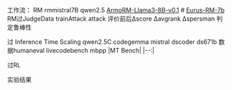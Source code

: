 工作流：
RM rmmistral7B  qwen2.5 [ArmoRM-Llama3-8B-v0.1](https://huggingface.co/RLHFlow/ArmoRM-Llama3-8B-v0.1)   # 
[Eurus-RM-7b](https://huggingface.co/openbmb/Eurus-RM-7b)
RM过JudgeData
trainAttack
attack
评价前后Δscore Δavgrank Δspersman 判定鲁棒性

过 Inference Time Scaling
qwen2.5C codegemma mistral dscoder ds671b
数据humaneval livecodebench mbpp |MT Bench|
|--:|

过RL

实验结果





